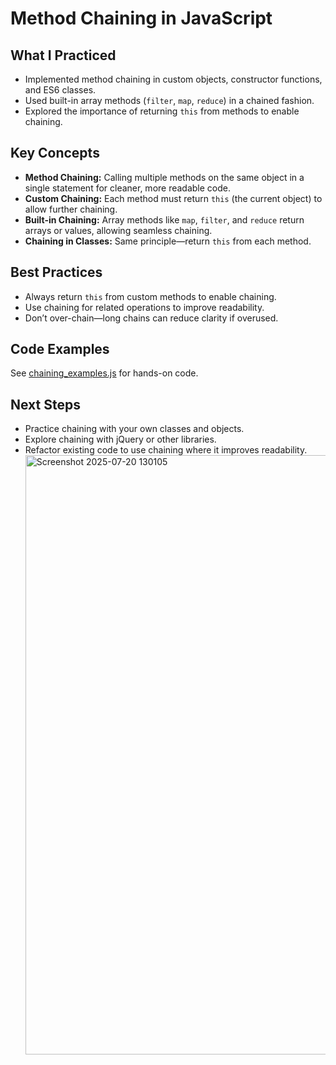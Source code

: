 # Method Chaining in JavaScript

## What I Practiced

- Implemented method chaining in custom objects, constructor functions, and ES6 classes.
- Used built-in array methods (`filter`, `map`, `reduce`) in a chained fashion.
- Explored the importance of returning `this` from methods to enable chaining.

## Key Concepts

- **Method Chaining:** Calling multiple methods on the same object in a single statement for cleaner, more readable code.
- **Custom Chaining:** Each method must return `this` (the current object) to allow further chaining.
- **Built-in Chaining:** Array methods like `map`, `filter`, and `reduce` return arrays or values, allowing seamless chaining.
- **Chaining in Classes:** Same principle—return `this` from each method.


## Best Practices

- Always return `this` from custom methods to enable chaining.
- Use chaining for related operations to improve readability.
- Don’t over-chain—long chains can reduce clarity if overused.

## Code Examples

See [chaining_examples.js](./chaining_examples.js) for hands-on code.

## Next Steps

- Practice chaining with your own classes and objects.
- Explore chaining with jQuery or other libraries.
- Refactor existing code to use chaining where it improves readability.
  <img width="1656" height="959" alt="Screenshot 2025-07-20 130105" src="https://github.com/user-attachments/assets/45fe4a47-46a7-4565-b593-e624391cc05f" />
